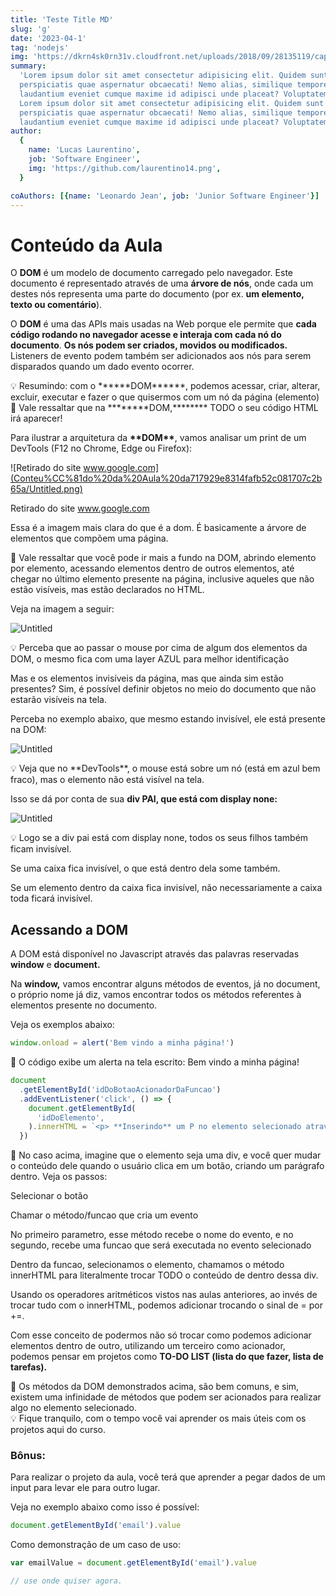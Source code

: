 ```yaml
---
title: 'Teste Title MD'
slug: 'g'
date: '2023-04-1'
tag: 'nodejs'
img: 'https://dkrn4sk0rn31v.cloudfront.net/uploads/2018/09/28135119/capa-docker.jpg'
summary:
  'Lorem ipsum dolor sit amet consectetur adipisicing elit. Quidem sunt id quis
  perspiciatis quae aspernatur obcaecati! Nemo alias, similique tempore
  laudantium eveniet cumque maxime id adipisci unde placeat? Voluptatem, fugiat.
  Lorem ipsum dolor sit amet consectetur adipisicing elit. Quidem sunt id quis
  perspiciatis quae aspernatur obcaecati! Nemo alias, similique tempore
  laudantium eveniet cumque maxime id adipisci unde placeat? Voluptatem, fugiat.'
author:
  {
    name: 'Lucas Laurentino',
    job: 'Software Engineer',
    img: 'https://github.com/laurentino14.png',
  }

coAuthors: [{name: 'Leonardo Jean', job: 'Junior Software Engineer'}]
---
```


# Conteúdo da Aula

O **DOM** é um modelo de documento carregado pelo navegador. Este documento é
representado através de uma **árvore de nós**, onde cada um destes nós
representa uma parte do documento (por ex. **um elemento, texto ou
comentário**).

O **DOM** é uma das APIs mais usadas na Web porque ele permite que **cada código
rodando no navegador acesse e interaja com cada nó do documento**. **Os nós
podem ser criados, movidos ou modificados.** Listeners de evento podem também
ser adicionados aos nós para serem disparados quando um dado evento ocorrer.

<aside>
💡 Resumindo: com o ******DOM******, podemos acessar, criar, alterar, excluir, executar e fazer o que quisermos com um nó da página (elemento)

</aside>

<aside>
🚨 Vale ressaltar que na ********DOM,******** TODO o seu código HTML irá aparecer!

</aside>

Para ilustrar a arquitetura da **\*\***DOM**\*\***, vamos analisar um print de
um DevTools (F12 no Chrome, Edge ou Firefox):

![Retirado do site www.google.com](Conteu%CC%81do%20da%20Aula%20da717929e8314fafb52c081707c2b65a/Untitled.png)

Retirado do site www.google.com

Essa é a imagem mais clara do que é a dom. É basicamente a árvore de elementos
que compõem uma página.

<aside>
🚨 Vale ressaltar que você pode ir mais a fundo na DOM, abrindo elemento por elemento, acessando elementos dentro de outros elementos, até chegar no último elemento presente na página, inclusive aqueles que não estão visíveis, mas estão declarados no HTML.

Veja na imagem a seguir:

</aside>

![Untitled](Conteu%CC%81do%20da%20Aula%20da717929e8314fafb52c081707c2b65a/Untitled%201.png)

<aside>
💡 Perceba que ao passar o mouse por cima de algum dos elementos da DOM, o mesmo fica com uma layer AZUL para melhor identificação

</aside>

Mas e os elementos invisíveis da página, mas que ainda sim estão presentes? Sim,
é possível definir objetos no meio do documento que não estarão visíveis na
tela.

Perceba no exemplo abaixo, que mesmo estando invisível, ele está presente na
DOM:

![Untitled](Conteu%CC%81do%20da%20Aula%20da717929e8314fafb52c081707c2b65a/Untitled%202.png)

<aside>
💡 Veja que no **DevTools**, o mouse está sobre um nó (está em azul bem fraco), mas o elemento não está visível na tela.

</aside>

Isso se dá por conta de sua **div PAI, que está com display none:**

![Untitled](Conteu%CC%81do%20da%20Aula%20da717929e8314fafb52c081707c2b65a/Untitled%203.png)

<aside>
💡 Logo se a div pai está com display none, todos os seus filhos também ficam invisível.

Se uma caixa fica invisível, o que está dentro dela some também.

Se um elemento dentro da caixa fica invisível, não necessariamente a caixa toda
ficará invisível.

</aside>

## Acessando a DOM

A DOM está disponível no Javascript através das palavras reservadas **window** e
**document.**

Na **window,** vamos encontrar alguns métodos de eventos, já no document, o
próprio nome já diz, vamos encontrar todos os métodos referentes à elementos
presente no documento.

Veja os exemplos abaixo:

```jsx
window.onload = alert('Bem vindo a minha página!')
```

<aside>
🚨 O código exibe um alerta na tela escrito: Bem vindo a minha página!

</aside>

```jsx
document
  .getElementById('idDoBotaoAcionadorDaFuncao')
  .addEventListener('click', () => {
    document.getElementById(
      'idDoElemento',
    ).innerHTML = `<p> **Inserindo** um P no elemento selecionado através do **javascript** </p>`
  })
```

<aside>
🚨 No caso acima, imagine que o elemento seja uma div, e você quer mudar o conteúdo dele quando o usuário clica em um botão, criando um parágrafo dentro.
Veja os passos:

Selecionar o botão

Chamar o método/funcao que cria um evento

No primeiro parametro, esse método recebe o nome do evento, e no segundo, recebe
uma funcao que será executada no evento selecionado

Dentro da funcao, selecionamos o elemento, chamamos o método innerHTML para
literalmente trocar TODO o conteúdo de dentro dessa div.

</aside>

Usando os operadores aritméticos vistos nas aulas anteriores, ao invés de trocar
tudo com o innerHTML, podemos adicionar trocando o sinal de = por +=.

Com esse conceito de podermos não só trocar como podemos adicionar elementos
dentro de outro, utilizando um terceiro como acionador, podemos pensar em
projetos como **TO-DO LIST (lista do que fazer, lista de tarefas).**

<aside>
🚨 Os métodos da DOM demonstrados acima, são bem comuns, e sim, existem uma infinidade de métodos que podem ser acionados para realizar algo no elemento selecionado.

</aside>

<aside>
💡 Fique tranquilo, com o tempo você vai aprender os mais úteis com os projetos aqui do curso.

</aside>

### Bônus:

Para realizar o projeto da aula, você terá que aprender a pegar dados de um
input para levar ele para outro lugar.

Veja no exemplo abaixo como isso é possível:

```jsx
document.getElementById('email').value
```

Como demonstração de um caso de uso:

```jsx
var emailValue = document.getElementById('email').value

// use onde quiser agora.
```
